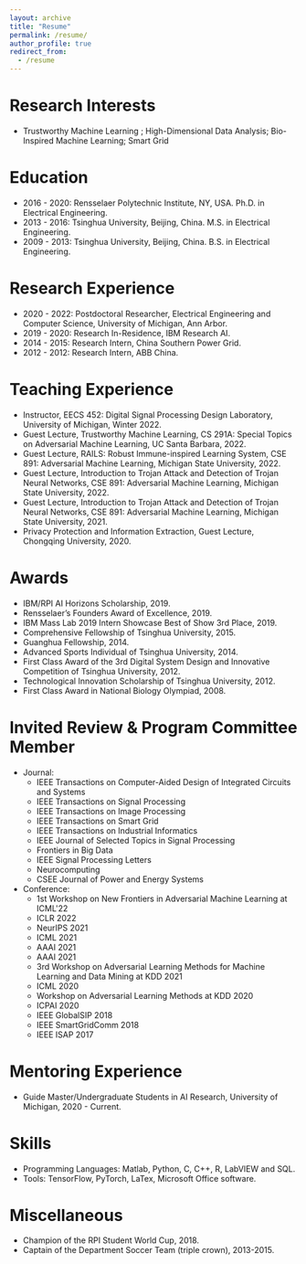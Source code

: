 ```yaml
---
layout: archive
title: "Resume"
permalink: /resume/
author_profile: true
redirect_from:
  - /resume
---
```




**Research Interests**
======
* Trustworthy Machine Learning ; High-Dimensional Data Analysis; Bio-Inspired Machine Learning; Smart Grid

**Education**
======
* 2016 - 2020: Rensselaer Polytechnic Institute, NY, USA. Ph.D. in Electrical Engineering.
* 2013 - 2016: Tsinghua University, Beijing, China. M.S. in Electrical Engineering.
* 2009 - 2013: Tsinghua University, Beijing, China. B.S. in Electrical Engineering.

**Research Experience**
======
* 2020 - 2022:     Postdoctoral Researcher, Electrical Engineering and Computer Science, University of Michigan, Ann Arbor.
* 2019 - 2020:        Research In-Residence, IBM Research AI.
* 2014 - 2015:        Research Intern, China Southern Power Grid.
* 2012 - 2012:        Research Intern, ABB China.

**Teaching Experience**
======
* Instructor, EECS 452: Digital Signal Processing Design Laboratory, University of Michigan, Winter 2022.
* Guest Lecture, Trustworthy Machine Learning, CS 291A: Special Topics on Adversarial Machine Learning, UC Santa Barbara, 2022.
* Guest Lecture, RAILS: Robust Immune-inspired Learning System, CSE 891: Adversarial Machine Learning, Michigan State University, 2022.
* Guest Lecture, Introduction to Trojan Attack and Detection of Trojan Neural Networks, CSE 891: Adversarial Machine Learning, Michigan State University, 2022.
* Guest Lecture, Introduction to Trojan Attack and Detection of Trojan Neural Networks, CSE 891: Adversarial Machine Learning, Michigan State University, 2021.
* Privacy Protection and Information Extraction, Guest Lecture, Chongqing University, 2020.

**Awards**
======
* IBM/RPI AI Horizons Scholarship, 2019.
* Rensselaer’s Founders Award of Excellence, 2019.
* IBM Mass Lab 2019 Intern Showcase Best of Show 3rd Place, 2019.
* Comprehensive Fellowship of Tsinghua University, 2015.
* Guanghua Fellowship, 2014.
* Advanced Sports Individual of Tsinghua University, 2014.
* First Class Award of the 3rd Digital System Design and Innovative Competition of Tsinghua University, 2012.
* Technological Innovation Scholarship of Tsinghua University, 2012.
* First Class Award in National Biology Olympiad, 2008.

**Invited Review & Program Committee Member**
======
* Journal:
    * IEEE Transactions on Computer-Aided Design of Integrated Circuits and Systems
    * IEEE Transactions on Signal Processing
    * IEEE Transactions on Image Processing
    * IEEE Transactions on Smart Grid
    * IEEE Transactions on Industrial Informatics
    * IEEE Journal of Selected Topics in Signal Processing
    * Frontiers in Big Data
    * IEEE Signal Processing Letters
    * Neurocomputing
    * CSEE Journal of Power and Energy Systems
* Conference:
    * 1st Workshop on New Frontiers in Adversarial Machine Learning at ICML'22
    * ICLR 2022
    * NeurIPS 2021
    * ICML 2021
    * AAAI 2021
    * AAAI 2021
    * 3rd Workshop on Adversarial Learning Methods for Machine Learning and Data Mining at KDD 2021
    * ICML 2020
    * Workshop on Adversarial Learning Methods at KDD 2020
    * ICPAI 2020
    * IEEE GlobalSIP 2018
    * IEEE SmartGridComm 2018
    * IEEE ISAP 2017

**Mentoring Experience**
======
* Guide Master/Undergraduate Students in AI Research, University of Michigan, 2020 - Current.

**Skills**
======
* Programming Languages:  Matlab, Python, C, C++, R, LabVIEW and SQL.
* Tools: TensorFlow, PyTorch, LaTex, Microsoft Office software.

**Miscellaneous**
======
* Champion of the RPI Student World Cup, 2018.
* Captain of the Department Soccer Team (triple crown), 2013-2015.

<!--
**Selected Courses**
======
* Xidian University

Programming in C Language, Advanced Mathematics, Linear Algebra, Probability Theory and Statistics, General Physics, MATLAB language, Fundamentals of Circuit Analysis, Field Theory and Complex Variable Function, Signal and System, Fundamentals of Analog Electronic Technology, Digital Circuit and Logic Design, Fundamentals of Software Technique, Computational Methods, Discrete Mathematics, Stochastic Signal Processing, Principles of Communication, Digital Image Processing, Computer Network, Fundamentals of Internet Technique Application, Digital Signal Processing

* University of Pennsylvania

Digital Communication, Digital Signal Processing, Introduction to Networks and Protocols, Introduction to Optimization Theory, Linear System Theory, Networked System, Random Processes and Optimum Estimation, Wireless Sensor Network

* Rensselaer Polytechnic Institute

Analysis of Algorithms, Compressed Sensing and Its Applications, Computational Optimization, Deep Learning (Audit), Machine Learning From Data (Audit), Mathematical Analysis, Nonlinear Programming

* Coursera (Audit)

Data Science Specialization: The Data Scientist’s Toolbox, R Programming, Getting and Cleaning Data, Exploratory Data Analysis, Reproducible Research, Statistical Inference, Regression Models, Practical Machine Learning, Developing Data Products

Deep Learning Specialization: Neural Networks and Deep Learning, Improving Deep Neural Networks: Hyperparameter tuning, Regularization and Optimization, Structuring Machine Learning Projects
-->

<!-- 
**Advisor**
======
[Meng Wang](https://ecse.rpi.edu/~wang/)  
Assistant Professor  
Rensselaer Polytechnic Institute  
Email: wangm7 (you can make the "at") rpi (dot) edu
-->
